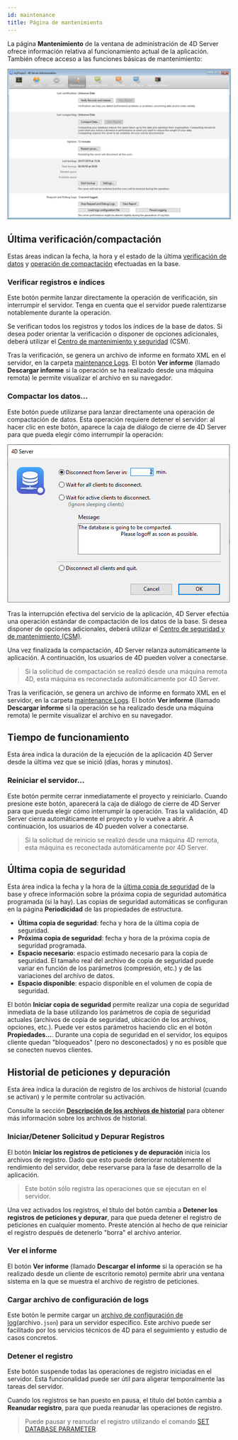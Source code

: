 ```yaml
---
id: maintenance
title: Página de mantenimiento
---
```



La página **Mantenimiento** de la ventana de administración de 4D Server ofrece información relativa al funcionamiento actual de la aplicación. También ofrece acceso a las funciones básicas de mantenimiento:

![](../assets/en/Admin/server-maintenance.png)


## Última verificación/compactación

Estas áreas indican la fecha, la hora y el estado de la última [verificación de datos](MSC/verify.md) y [operación de compactación](MSC/compact.md) efectuadas en la base.

### Verificar registros e índices

Este botón permite lanzar directamente la operación de verificación, sin interrumpir el servidor. Tenga en cuenta que el servidor puede ralentizarse notablemente durante la operación.

Se verifican todos los registros y todos los índices de la base de datos. Si desea poder orientar la verificación o disponer de opciones adicionales, deberá utilizar el [Centro de mantenimiento y seguridad](MSC/overview.md) (CSM).

Tras la verificación, se genera un archivo de informe en formato XML en el servidor, en la carpeta [maintenance Logs](Project/architecture.md#logs). El botón **Ver informe** (llamado **Descargar informe** si la operación se ha realizado desde una máquina remota) le permite visualizar el archivo en su navegador.

### Compactar los datos...

Este botón puede utilizarse para lanzar directamente una operación de compactación de datos. Esta operación requiere detener el servidor: al hacer clic en este botón, aparece la caja de diálogo de cierre de 4D Server para que pueda elegir cómo interrumpir la operación:

![](../assets/en/Admin/server-shut.png)

Tras la interrupción efectiva del servicio de la aplicación, 4D Server efectúa una operación estándar de compactación de los datos de la base. Si desea disponer de opciones adicionales, deberá utilizar el [Centro de seguridad y de mantenimiento (CSM)](MSC/overview.md).

Una vez finalizada la compactación, 4D Server relanza automáticamente la aplicación. A continuación, los usuarios de 4D pueden volver a conectarse.

> Si la solicitud de compactación se realizó desde una máquina remota 4D, esta máquina es reconectada automáticamente por 4D Server.

Tras la verificación, se genera un archivo de informe en formato XML en el servidor, en la carpeta [maintenance Logs](Project/architecture.md#logs). El botón **Ver informe** (llamado **Descargar informe** si la operación se ha realizado desde una máquina remota) le permite visualizar el archivo en su navegador.


## Tiempo de funcionamiento

Esta área indica la duración de la ejecución de la aplicación 4D Server desde la última vez que se inició (días, horas y minutos).


### Reiniciar el servidor...

Este botón permite cerrar inmediatamente el proyecto y reiniciarlo. Cuando presione este botón, aparecerá la caja de diálogo de cierre de 4D Server para que pueda elegir cómo interrumpir la operación. Tras la validación, 4D Server cierra automáticamente el proyecto y lo vuelve a abrir. A continuación, los usuarios de 4D pueden volver a conectarse.

> Si la solicitud de reinicio se realizó desde una máquina 4D remota, esta máquina es reconectada automáticamente por 4D Server.

## Última copia de seguridad

Esta área indica la fecha y la hora de la [última copia de seguridad](MSC/backup.md) de la base y ofrece información sobre la próxima copia de seguridad automática programada (si la hay). Las copias de seguridad automáticas se configuran en la página **Periodicidad** de las propiedades de estructura.

- **Última copia de seguridad**: fecha y hora de la última copia de seguridad.
- **Próxima copia de seguridad**: fecha y hora de la próxima copia de seguridad programada.
- **Espacio necesario**: espacio estimado necesario para la copia de seguridad. El tamaño real del archivo de copia de seguridad puede variar en función de los parámetros (compresión, etc.) y de las variaciones del archivo de datos.
- **Espacio disponible**: espacio disponible en el volumen de copia de seguridad.


El botón **Iniciar copia de seguridad** permite realizar una copia de seguridad inmediata de la base utilizando los parámetros de copia de seguridad actuales (archivos de copia de seguridad, ubicación de los archivos, opciones, etc.). Puede ver estos parámetros haciendo clic en el botón **Propiedades...**. Durante una copia de seguridad en el servidor, los equipos cliente quedan "bloqueados" (pero no desconectados) y no es posible que se conecten nuevos clientes.


## Historial de peticiones y depuración

Esta área indica la duración de registro de los archivos de historial (cuando se activan) y le permite controlar su activación.

Consulte la sección [**Descripción de los archivos de historial**](Debugging/debugLogFiles.md) para obtener más información sobre los archivos de historial.

### Iniciar/Detener Solicitud y Depurar Registros

El botón **Iniciar los registros de peticiones y de depuración** inicia los archivos de registro. Dado que esto puede deteriorar notablemente el rendimiento del servidor, debe reservarse para la fase de desarrollo de la aplicación.

> Este botón sólo registra las operaciones que se ejecutan en el servidor.

Una vez activados los registros, el título del botón cambia a **Detener los registros de peticiones y depurar**, para que pueda detener el registro de peticiones en cualquier momento. Preste atención al hecho de que reiniciar el registro después de detenerlo "borra" el archivo anterior.

### Ver el informe

El botón **Ver informe** (llamado **Descargar el informe** si la operación se ha realizado desde un cliente de escritorio remoto) permite abrir una ventana sistema en la que se muestra el archivo de registro de peticiones.

### Cargar archivo de configuración de logs

Este botón le permite cargar un [archivo de configuración de log](Debugging/debugLogFiles.md#using-a-log-configuration-file)(archivo`.json`) para un servidor específico. Este archivo puede ser facilitado por los servicios técnicos de 4D para el seguimiento y estudio de casos concretos.


### Detener el registro

Este botón suspende todas las operaciones de registro iniciadas en el servidor. Esta funcionalidad puede ser útil para aligerar temporalmente las tareas del servidor.

Cuando los registros se han puesto en pausa, el título del botón cambia a **Reanudar registro**, para que pueda reanudar las operaciones de registro.

> Puede pausar y reanudar el registro utilizando el comando [SET DATABASE PARAMETER](https://doc.4d.com/4dv19/help/command/en/page642.html).
